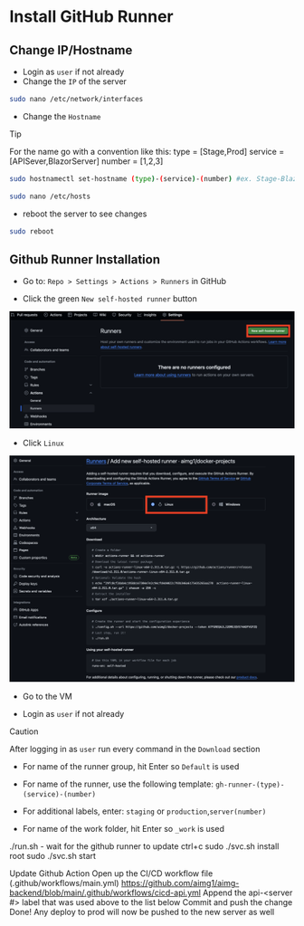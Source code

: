 # Install GitHub Runner

## Change IP/Hostname

- Login as `user` if not already
- Change the `IP` of the server
```bash
sudo nano /etc/network/interfaces
```
- Change the `Hostname`
>[!TIP]
>For the name go with a convention like this: 
>type = [Stage,Prod]
>service = [APISever,BlazorServer]
>number = [1,2,3]

```bash
sudo hostnamectl set-hostname (type)-(service)-(number) #ex. Stage-BlazorServer-1
```
```bash
sudo nano /etc/hosts
```
- reboot the server to see changes
```bash
sudo reboot
```

## Github Runner Installation

- Go to: `Repo > Settings > Actions > Runners` in GitHub  

- Click the green `New self-hosted runner` button

![Step1](gh-actions/img/pic.png)

- Click `Linux`

![Step2](gh-actions/img/pic2.png)

- Go to the VM

- Login as `user` if not already

>[!CAUTION]
>After logging in as `user` run every command in the `Download` section

- For name of the runner group, hit Enter so `Default` is used

- For name of the runner, use the following template: `gh-runner-(type)-(service)-(number)`

- For additional labels, enter: `staging` or `production`,`server(number)`

- For name of the work folder, hit Enter so `_work` is used

./run.sh - wait for the github runner to update
ctrl+c
sudo ./svc.sh install root
sudo ./svc.sh start

Update Github Action
Open up the CI/CD workflow file (.github/workflows/main.yml) 
https://github.com/aimg1/aimg-backend/blob/main/.github/workflows/cicd-api.yml 
 Append the api-<server #> label that was used above to the list below
Commit and push the change
Done! Any deploy to prod will now be pushed to the new server as well
